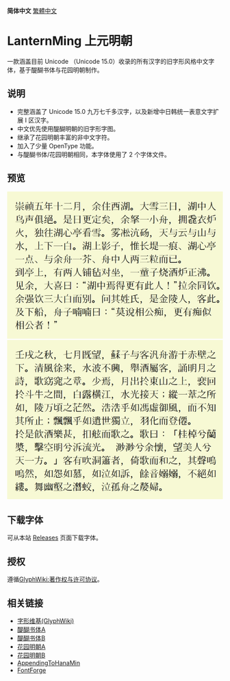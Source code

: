 **简体中文** [繁體中文](README-TC.md#LanternMing-上元明朝)
# LanternMing 上元明朝
一款涵盖目前 Unicode （Unicode 15.0）收录的所有汉字的旧字形风格中文字体，基于醍醐书体与花园明朝制作。

## 说明
* 完整涵盖了 Unicode 15.0 九万七千多汉字，以及新增中日韩统一表意文字扩展 I 区汉字。
* 中文优先使用醍醐明朝的旧字形字图。
* 继承了花园明朝丰富的非中文字符。
* 加入了少量 OpenType 功能。
* 与醍醐书体/花园明朝相同，本字体使用了 2 个字体文件。

## 预览
![image](./pictures/hn001.jpg)  
![image](./pictures/hn002.jpg)  
## 下载字体
可从本站 [Releases](../../releases) 页面下载字体。
## 授权
遵循[GlyphWiki:著作权与许可协议](http://zhs.glyphwiki.org/wiki/GlyphWiki:著作权与许可协议)。
## 相关链接
* [字形维基(GlyphWiki)](https://glyphwiki.org/)
* [醍醐书体A](https://glyphwiki.org/wiki/Group:nobu_醍醐書體A)
* [醍醐书体B](https://glyphwiki.org/wiki/Group:nobu_醍醐書體B)
* [花园明朝A](https://glyphwiki.org/wiki/Group:kamichi_hma)
* [花园明朝B](https://glyphwiki.org/wiki/Group:kamichi_hmb)
* [AppendingToHanaMin](https://glyphwiki.org/wiki/Group:cutra_AppendingToHanaMin)
* [FontForge](https://github.com/fontforge/fontforge)
